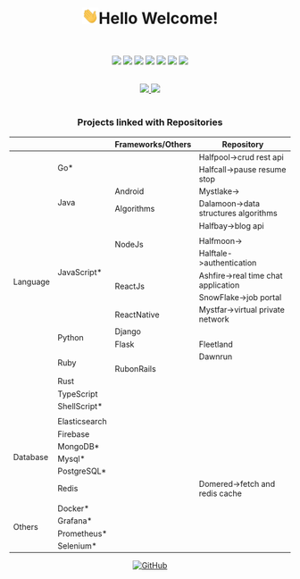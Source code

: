 <h1 align="center"><img src="https://raw.githubusercontent.com/alphasaurs/alphasaurs/master/wave.gif" width="30px">Hello Welcome! </h1>
<br />

<p align="center">
	<a href="http://codeforces.com/profile/alphasaurs"><img src="https://img.shields.io/badge/Codeforces--blue?style=plastic&logo=appveyor"></a>
	<a href="https://www.hackerrank.com/Alphasaurs"><img src="https://img.shields.io/badge/Hackerrank--red?style=plastic&logo=appveyor"></a>
	<a href="https://in.linkedin.com/in/alphasaurs"><img src="https://img.shields.io/badge/Linkedin--blue?style=plastic&logo=appveyor"></a>
	<a href="mailto:hello@alphasaurs.com"><img src="https://img.shields.io/badge/Gmail--lightgrey?style=plastic&logo=appveyor"></a>
	<a href="https://leetcode.com/alphasaurs/"><img src="https://img.shields.io/badge/Leetcode--yellow?style=plastic&logo=appveyor"></a>
	<a href="https://twitter.com/Alphasaurs"><img src="https://img.shields.io/badge/Twitter--blue?style=plastic&logo=appveyor"></a>
	<a href="https://bugcrowd.com/alphasaurs"><img src="https://img.shields.io/badge/Bugcrowd--orange?style=plastic&logo=appveyor"></a>
</p>

<br />

<div align="center">
<a href="https://github-readme-stats.vercel.app/api?username=alphasaurs&theme=buefy&show_icons=buefy">
<img src=https://github-readme-stats.vercel.app/api?username=alphasaurs&theme=buefy&show_icons=buefy />
</a>
<a href="https://github.com/alphasaurs/github-readme-stats">
<img src=https://github-readme-stats.vercel.app/api/top-langs/?username=alphasaurs&layout=compact />
</a>
</div>  
<br />


<div align="center">
	<h3>Projects linked with Repositories</h3>
<table>
    <thead>
        <tr>
            <th colspan=2></th>
	    <th >Frameworks/Others</th>
            <th colspan=2>Repository</th>
        </tr>
    </thead>
    <tbody>
	 <tr>
            <td rowspan=21>Language</td>
        </tr>
	 <tr>
            <td rowspan=2>Go*</td>
		 <td></td>
	     <td colspan=3>Halfpool->crud rest api</td>
        </tr>
	 <tr>
		  <td></td>
		   <td colspan=3> Halfcall->pause resume stop</td
	    </tr>
	 <tr>
            <td rowspan=2>Java</td>
            <td rowspan=1>Android</td>
            <td colspan=3>Mystlake-></td>   
        </tr>
         <tr>
            <td rowspan=1>Algorithms</td>
            <td colspan=3>Dalamoon->data structures algorithms</td> 
        </tr>
        <tr>
            <td rowspan=9>JavaScript*</td>
            <td rowspan=5>NodeJs</td>
            <td colspan=3>Halfbay->blog api</td>	    
	 </tr>
	 <tr>
	     <td colspan=3></td>	    
	 </tr>
	 <tr>
	  <td colspan=2>Halfmoon-> </td> 
	 <tr>
         <tr>
	  <td colspan=3>Halftale->authentication </td> 
	 <tr>
	 <tr>
            <td rowspan=2>ReactJs</td>
            <td colspan=3>Ashfire->real time chat application</td>   
         </tr>
	 <tr>
	      <td colspan=3>SnowFlake->job portal</td>	    
	 </tr>
	 <tr>
        	  <td >ReactNative</td>
                    <td colspan=3>Mystfar->virtual private network</td>	 
	   </tr>
	  <tr>
            <td rowspan=2>Python</td>
	    <td>Django</td>
	     <td colspan=3></td>
        </tr>
	  <tr>
            <td>Flask</td>
	     <td colspan=3>Fleetland</td>
	  </tr>
	  <tr>
            <td rowspan=2>Ruby</td>
	    <td></td>
	     <td colspan=3>Dawnrun</td>
        </tr>
	<tr>
            <td rowspan=1>RubonRails</td>
	    <td colspan=3></td>
        </tr>			   
	<tr>
            <td rowspan=1>Rust</td>
	    <td></td>
	     <td></td>
        </tr>
	 <tr>
            <td rowspan=1>TypeScript</td>
	    <td></td>
	     <td></td>
        </tr>
	 <tr>
            <td rowspan=1>ShellScript*</td>
	    <td></td>
	    <td></td>
        </tr>
	  <tr>
            <td ></td>
	    <td></td>
	     <td></td>
	     <td></td>
        </tr>
	 <tr>
            <td rowspan=6>Database</td>
	    <td colspan=3>Elasticsearch</td>   
        </tr>
	 <tr>
              <td>Firebase</td>
	      <td></td>
	      <td colspan=3></td>
	  </tr>
	  <tr>
              <td>MongoDB*</td>
		<td></td>
	       <td></td>
	  </tr>
	    <tr>
            <td>Mysql*</td>
	    <td></td>
	    <td></td>
	   </tr>
	   <tr>
	      <td> PostgreSQL*</td>
	       <td></td>
		<td></td>
	   </tr>
	    <tr>
	       <td >Redis</td> 
		<td></td>
	       <td>Domered->fetch and redis cache</td>	
	   </tr>
	    <tr>
		    <td></td>
		     <td></td>
		     <td></td>
		     <td></td>
	    </tr>
	   <tr>
             <td rowspan=6>Others</td>
	     <td>Docker*</td>
	     <td></td>
	     <td></td>
           </tr>
	   <tr>
	      <td>Grafana*</td>
	       <td></td>
	       <td></td>
	   </tr>
	    <tr>
	      <td>Prometheus*</td>
	       <td></td>
	       <td></td>
	   </tr>
	     <tr>
	      <td>Selenium*</td>
	       <td></td>
	       <td></td>
	   </tr>
	  </tbody>
</table>
</div>

<p align="center">
<a href="https://github.com/Alphasaurs/"><img src="https://visitor-badge.glitch.me/badge?page_id=alphasaurs.alphasaurs/" alt="GitHub"></a>
</p>

